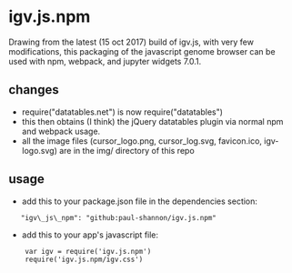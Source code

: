 # igv.js.npm
Drawing from the latest (15 oct 2017) build of igv.js, with very few modifications, this packaging
of the javascript genome browser can be used with npm, webpack, and
jupyter widgets 7.0.1.

## changes
  - require("datatables.net") is now require("datatables")
  - this then obtains (I think) the jQuery datatables plugin via
    normal npm and webpack usage.
  - all the image files (cursor_logo.png, cursor_log.svg, favicon.ico,
    igv-logo.svg) are in the img/ directory of this repo

## usage
   - add this to your package.json file in the dependencies section:   
````
   "igv\_js\_npm": "github:paul-shannon/igv.js.npm"
````
   - add this to your app's javascript file:
````
    var igv = require('igv.js.npm')
    require('igv.js.npm/igv.css')
`````


